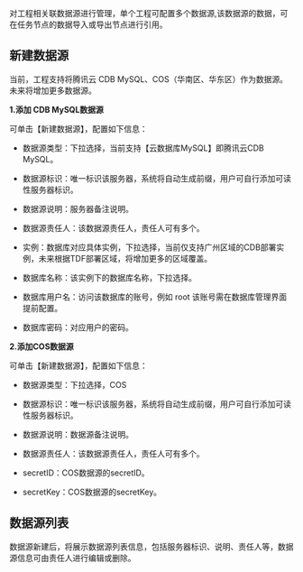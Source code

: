 对工程相关联数据源进行管理，单个工程可配置多个数据源,该数据源的数据，可在任务节点的数据导入或导出节点进行引用。

## 新建数据源

当前，工程支持将腾讯云 CDB MySQL、COS（华南区、华东区）作为数据源。未来将增加更多数据源。

**1.添加 CDB MySQL数据源**

可单击【新建数据源】，配置如下信息：

- 数据源类型：下拉选择，当前支持【云数据库MySQL】即腾讯云CDB 
MySQL。

- 数据源标识：唯一标识该服务器，系统将自动生成前缀，用户可自行添加可读性服务器标识。

- 数据源说明：服务器备注说明。

- 数据源责任人：该数据源责任人，责任人可有多个。

- 实例：数据库对应具体实例，下拉选择，当前仅支持广州区域的CDB部署实例，未来根据TDF部署区域，将增加更多的区域覆盖。

- 数据库名称：该实例下的数据库名称，下拉选择。

- 数据库用户名：访问该数据库的账号，例如 root 该账号需在数据库管理界面提前配置。

- 数据库密码：对应用户的密码。

**2.添加COS数据源**

可单击【新建数据源】，配置如下信息：

- 数据源类型：下拉选择，COS 

- 数据源标识：唯一标识该服务器，系统将自动生成前缀，用户可自行添加可读性服务器标识。

- 数据源说明：数据源备注说明。

- 数据源责任人：该数据源责任人，责任人可有多个。

- secretID：COS数据源的secretID。

- secretKey：COS数据源的secretKey。


## 数据源列表

数据源新建后，将展示数据源列表信息，包括服务器标识、说明、责任人等，数据源信息可由责任人进行编辑或删除。

